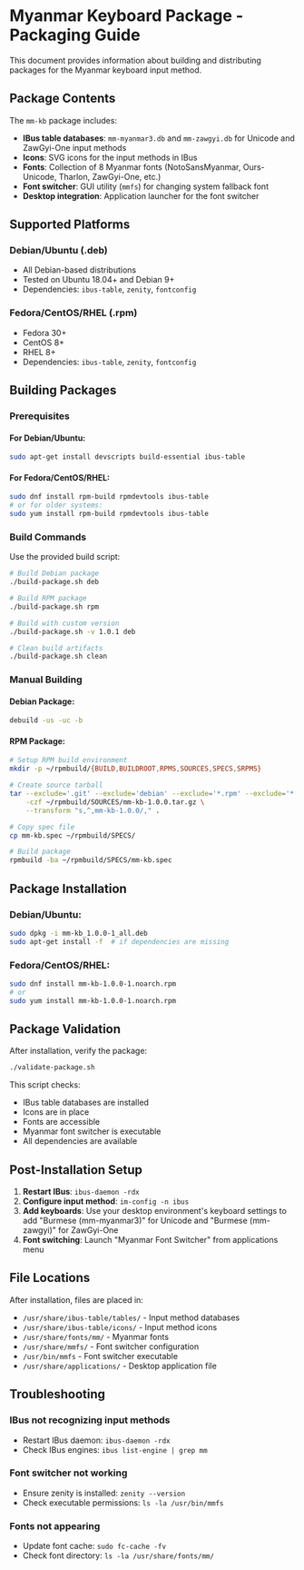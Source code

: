# Myanmar Keyboard Package - Packaging Guide

This document provides information about building and distributing packages for the Myanmar keyboard input method.

## Package Contents

The `mm-kb` package includes:

- **IBus table databases**: `mm-myanmar3.db` and `mm-zawgyi.db` for Unicode and ZawGyi-One input methods
- **Icons**: SVG icons for the input methods in IBus
- **Fonts**: Collection of 8 Myanmar fonts (NotoSansMyanmar, Ours-Unicode, Tharlon, ZawGyi-One, etc.)
- **Font switcher**: GUI utility (`mmfs`) for changing system fallback font
- **Desktop integration**: Application launcher for the font switcher

## Supported Platforms

### Debian/Ubuntu (.deb)
- All Debian-based distributions
- Tested on Ubuntu 18.04+ and Debian 9+
- Dependencies: `ibus-table`, `zenity`, `fontconfig`

### Fedora/CentOS/RHEL (.rpm)
- Fedora 30+
- CentOS 8+
- RHEL 8+
- Dependencies: `ibus-table`, `zenity`, `fontconfig`

## Building Packages

### Prerequisites

#### For Debian/Ubuntu:
```bash
sudo apt-get install devscripts build-essential ibus-table
```

#### For Fedora/CentOS/RHEL:
```bash
sudo dnf install rpm-build rpmdevtools ibus-table
# or for older systems:
sudo yum install rpm-build rpmdevtools ibus-table
```

### Build Commands

Use the provided build script:

```bash
# Build Debian package
./build-package.sh deb

# Build RPM package
./build-package.sh rpm

# Build with custom version
./build-package.sh -v 1.0.1 deb

# Clean build artifacts
./build-package.sh clean
```

### Manual Building

#### Debian Package:
```bash
debuild -us -uc -b
```

#### RPM Package:
```bash
# Setup RPM build environment
mkdir -p ~/rpmbuild/{BUILD,BUILDROOT,RPMS,SOURCES,SPECS,SRPMS}

# Create source tarball
tar --exclude='.git' --exclude='debian' --exclude='*.rpm' --exclude='*.deb' \
    -czf ~/rpmbuild/SOURCES/mm-kb-1.0.0.tar.gz \
    --transform "s,^,mm-kb-1.0.0/," .

# Copy spec file
cp mm-kb.spec ~/rpmbuild/SPECS/

# Build package
rpmbuild -ba ~/rpmbuild/SPECS/mm-kb.spec
```

## Package Installation

### Debian/Ubuntu:
```bash
sudo dpkg -i mm-kb_1.0.0-1_all.deb
sudo apt-get install -f  # if dependencies are missing
```

### Fedora/CentOS/RHEL:
```bash
sudo dnf install mm-kb-1.0.0-1.noarch.rpm
# or
sudo yum install mm-kb-1.0.0-1.noarch.rpm
```

## Package Validation

After installation, verify the package:

```bash
./validate-package.sh
```

This script checks:
- IBus table databases are installed
- Icons are in place
- Fonts are accessible
- Myanmar font switcher is executable
- All dependencies are available

## Post-Installation Setup

1. **Restart IBus**: `ibus-daemon -rdx`
2. **Configure input method**: `im-config -n ibus`
3. **Add keyboards**: Use your desktop environment's keyboard settings to add "Burmese (mm-myanmar3)" for Unicode and "Burmese (mm-zawgyi)" for ZawGyi-One
4. **Font switching**: Launch "Myanmar Font Switcher" from applications menu

## File Locations

After installation, files are placed in:

- `/usr/share/ibus-table/tables/` - Input method databases
- `/usr/share/ibus-table/icons/` - Input method icons
- `/usr/share/fonts/mm/` - Myanmar fonts
- `/usr/share/mmfs/` - Font switcher configuration
- `/usr/bin/mmfs` - Font switcher executable
- `/usr/share/applications/` - Desktop application file

## Troubleshooting

### IBus not recognizing input methods
- Restart IBus daemon: `ibus-daemon -rdx`
- Check IBus engines: `ibus list-engine | grep mm`

### Font switcher not working
- Ensure zenity is installed: `zenity --version`
- Check executable permissions: `ls -la /usr/bin/mmfs`

### Fonts not appearing
- Update font cache: `sudo fc-cache -fv`
- Check font directory: `ls -la /usr/share/fonts/mm/`